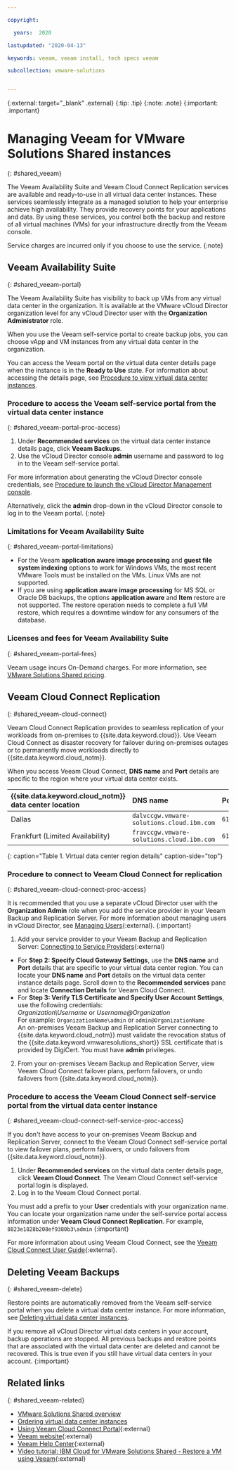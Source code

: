 ```yaml
---

copyright:

  years:  2020

lastupdated: "2020-04-13"

keywords: veeam, veeam install, tech specs veeam

subcollection: vmware-solutions


---
```


{:external: target="_blank" .external}
{:tip: .tip}
{:note: .note}
{:important: .important}

# Managing Veeam for VMware Solutions Shared instances
{: #shared_veeam}

The Veeam Availability Suite and Veeam Cloud Connect Replication services are available and ready-to-use in all virtual data center instances. These services seamlessly integrate as a managed solution to help your enterprise achieve high availability. They provide recovery points for your applications and data. By using these services, you control both the backup and restore of all virtual machines (VMs) for your infrastructure directly from the Veeam console.

Service charges are incurred only if you choose to use the service.
{:note}

## Veeam Availability Suite
{: #shared_veeam-portal}

The Veeam Availability Suite has visibility to back up VMs from any virtual data center in the organization. It is available at the VMware vCloud Director organization level for any vCloud Director user with the **Organization Administrator** role.

When you use the Veeam self-service portal to create backup jobs, you can choose vApp and VM instances from any virtual data center in the organization.

You can access the Veeam portal on the virtual data center details page when the instance is in the **Ready to Use** state. For information about accessing the details page, see [Procedure to view virtual data center instances](/docs/vmwaresolutions?topic=vmware-solutions-shared_managing#shared_managing-viewing).

### Procedure to access the Veeam self-service portal from the virtual data center instance
{: #shared_veeam-portal-proc-access}

1. Under **Recommended services** on the virtual data center instance details page, click **Veeam Backups**.
2. Use the vCloud Director console **admin** username and password to log in to the Veeam self-service portal.

For more information about generating the vCloud Director console credentials, see [Procedure to launch the vCloud Director Management console](/docs/vmwaresolutions?topic=vmware-solutions-shared_managing#shared_managing-accessing).

Alternatively, click the **admin** drop-down in the vCloud Director console to log in to the Veeam portal.
{:note}

### Limitations for Veeam Availability Suite
{: #shared_veeam-portal-limitations}

- For the Veeam **application aware image processing** and **guest file system indexing** options to work for Windows VMs, the most recent VMware Tools must be installed on the VMs. Linux VMs are not supported.
- If you are using **application aware image processing** for MS SQL or Oracle DB backups, the options **application aware** and **Item** restore are not supported. The restore operation needs to complete a full VM restore, which requires a downtime window for any consumers of the database.

### Licenses and fees for Veeam Availability Suite
{: #shared_veeam-portal-fees}

Veeam usage incurs On-Demand charges. For more information, see [VMware Solutions Shared pricing](/docs/vmwaresolutions?topic=vmware-solutions-shared_pricing).

## Veeam Cloud Connect Replication
{: #shared_veeam-cloud-connect}

Veeam Cloud Connect Replication provides to seamless replication of your workloads from on-premises to {{site.data.keyword.cloud}}. Use Veeam Cloud Connect as disaster recovery for failover during on-premises outages or to permanently move workloads directly to {{site.data.keyword.cloud_notm}}.

When you access Veeam Cloud Connect, **DNS name** and **Port** details are specific to the region where your virtual data center exists.

| {{site.data.keyword.cloud_notm}} data center location | DNS name   | Port |
|:-------------------------------|:----------|:------|
| Dallas | ``dalvccgw.vmware-solutions.cloud.ibm.com`` | ``6180``|
| Frankfurt (Limited Availability) | ``fravccgw.vmware-solutions.cloud.ibm.com`` | ``6180`` |
{: caption="Table 1. Virtual data center region details" caption-side="top"}

### Procedure to connect to Veeam Cloud Connect for replication
{: #shared_veeam-cloud-connect-proc-access}

It is recommended that you use a separate vCloud Director user with the **Organization Admin** role when you add the service provider in your Veeam Backup and Replication Server. For more information about managing users in vCloud Director, see [Managing Users](https://docs.vmware.com/en/vCloud-Director/9.5/com.vmware.vcloud.tenantportal.doc/GUID-FE38C285-7605-4473-870C-6AD44D8BF42E.html){:external}.
{:important}

1. Add your service provider to your Veeam Backup and Replication Server: [Connecting to Service Providers](https://helpcenter.veeam.com/docs/backup/cloud/cloud_connect_sp.html?ver=95u4){:external}
  * For **Step 2: Specify Cloud Gateway Settings**, use the **DNS name** and **Port** details that are specific to your virtual data center region. You can  locate your **DNS name** and **Port** details on the virtual data center instance details page. Scroll down to the **Recommended services** pane and locate **Connection Details** for Veeam Cloud Connect.  
  * For **Step 3: Verify TLS Certificate and Specify User Account Settings**, use the following credentials:  
    *Organization\Username* or *Username@Organization*  
    For example: `OrganizationName\admin` or `admin@OrganizationName`  
    An on-premises Veeam Backup and Replication Server connecting to {{site.data.keyword.cloud_notm}} must validate the revocation status of the {{site.data.keyword.vmwaresolutions_short}} SSL certificate that is provided by DigiCert. You must have **admin** privileges.  
2. From your on-premises Veeam Backup and Replication Server, view Veeam Cloud Connect failover plans, perform failovers, or undo failovers from {{site.data.keyword.cloud_notm}}.

### Procedure to access the Veeam Cloud Connect self-service portal from the virtual data center instance
{: #shared_veeam-cloud-connect-self-service-proc-access}

If you don't have access to your on-premises Veeam Backup and Replication Server, connect to the Veeam Cloud Connect self-service portal to view failover plans, perform failovers, or undo failovers from {{site.data.keyword.cloud_notm}}.

1. Under **Recommended services** on the virtual data center details page, click **Veeam Cloud Connect**. The Veeam Cloud Connect self-service portal login is displayed.
2. Log in to the Veeam Cloud Connect portal.

You must add a prefix to your **User** credentials with your organization name. You can locate your organization name under the self-service portal access information under **Veeam Cloud Connect Replication**. For example, `8823e1828b208ef9380b3\admin`
{:important}

For more information about using Veeam Cloud Connect, see the [Veeam Cloud Connect User Guide](https://helpcenter.veeam.com/docs/backup/cloud/cloud_connect_user_guide.html?ver=95u4){:external}.

## Deleting Veeam Backups
{: #shared_veeam-delete}

Restore points are automatically removed from the Veeam self-service portal when you delete a virtual data center instance. For more information, see [Deleting virtual data center instances](/docs/vmwaresolutions?topic=vmware-solutions-shared_deletinginstance).

If you remove all vCloud Director virtual data centers in your account, backup operations are stopped. All previous backups and restore points that are associated with the virtual data center are deleted and cannot be recovered. This is true even if you still have virtual data centers in your account.
{:important}

## Related links
{: #shared_veeam-related}

* [VMware Solutions Shared overview](/docs/vmwaresolutions?topic=vmware-solutions-shared_overview)
* [Ordering virtual data center instances](/docs/vmwaresolutions?topic=vmware-solutions-shared_ordering)
* [Using Veeam Cloud Connect Portal](https://helpcenter.veeam.com/docs/backup/cloud/cloud_connect_portal_use.html?ver=95u4){:external}
* [Veeam website](https://www.veeam.com/){:external}
* [Veeam Help Center](https://www.veeam.com/documentation-guides-datasheets.html){:external}
* [Video tutorial: IBM Cloud for VMware Solutions Shared - Restore a VM using Veeam](https://www.youtube.com/watch?v=bNfv6PqqhMw&list=PLIsX_jY0PwvU4fJ28go4QOau2xdHLXvmE&index=5&t=0s){:external}
